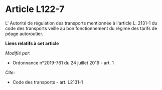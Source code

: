 # Article L122-7

L'       Autorité de régulation des transports mentionnée à l'article L. 2131-1 du code des transports veille au bon
fonctionnement du régime des tarifs de péage autoroutier.

**Liens relatifs à cet article**

_Modifié par_:

  - Ordonnance n°2019-761 du 24 juillet 2019 - art. 1

_Cite_:

  - Code des transports - art. L2131-1
